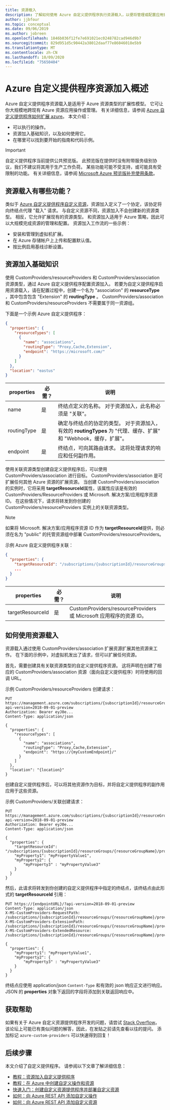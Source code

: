 ```yaml
---
title: 资源载入
description: 了解如何使用 Azure 自定义提供程序执行资源载入，以便将管理或配置应用到其他 Azure 资源类型。
author: jjbfour
ms.topic: conceptual
ms.date: 09/06/2019
ms.author: jobreen
ms.openlocfilehash: 1846b036f12fe7e691021ec0248782cad946d9b7
ms.sourcegitcommit: 829d951d5c90442a38012daaf77e86046018e5b9
ms.translationtype: MT
ms.contentlocale: zh-CN
ms.lasthandoff: 10/09/2020
ms.locfileid: "75650404"
---
```

# <a name="azure-custom-providers-resource-onboarding-overview"></a>Azure 自定义提供程序资源加入概述

Azure 自定义提供程序资源载入是适用于 Azure 资源类型的扩展性模型。 它可让你大规模地跨现有 Azure 资源应用操作或管理。 有关详细信息，请参阅 [Azure 自定义提供程序如何扩展 azure](overview.md)。 本文介绍：

- 可以执行的操作。
- 资源加入基础知识，以及如何使用它。
- 在哪里可以找到要开始的指南和代码示例。

> [!IMPORTANT]
> 自定义提供程序当前提供公共预览版。
> 此预览版在提供时没有附带服务级别协议，我们不建议将其用于生产工作负荷。 某些功能可能不受支持，或可能具有受限制的功能。
> 有关详细信息，请参阅 [Microsoft Azure 预览版补充使用条款](https://azure.microsoft.com/support/legal/preview-supplemental-terms/)。

## <a name="what-can-resource-onboarding-do"></a>资源载入有哪些功能？

类似于 [Azure 自定义提供程序自定义资源](./custom-providers-resources-endpoint-how-to.md)，资源加入定义了一个协定，该协定将向终结点代理 "载入" 请求。 与自定义资源不同，资源加入不会创建新的资源类型。 相反，它允许扩展现有的资源类型。 和资源加入适用于 Azure 策略，因此可以大规模完成资源的管理和配置。 资源加入工作流的一些示例：

- 安装和管理到虚拟机扩展。
- 在 Azure 存储帐户上上传和配置默认值。
- 按比例启用基线诊断设置。

## <a name="resource-onboarding-basics"></a>资源加入基础知识

使用 CustomProviders/resourceProviders 和 CustomProviders/association 资源类型，通过 Azure 自定义提供程序配置资源加入。 若要为自定义提供程序启用资源载入，请在配置过程中，创建一个名为 "association" 的 **resourceType** ，其中包含包含 "Extension" 的 **routingType** 。 CustomProviders/association 和 CustomProviders/resourceProviders 不需要属于同一资源组。

下面是一个示例 Azure 自定义提供程序：

```JSON
{
  "properties": {
    "resourceTypes": [
      {
        "name": "associations",
        "routingType": "Proxy,Cache,Extension",
        "endpoint": "https://microsoft.com/"
      }
    ]
  },
  "location": "eastus"
}
```

properties | 必需？ | 说明
---|---|---
name | 是 | 终结点定义的名称。 对于资源加入，此名称必须是 "关联"。
routingType | 是 | 确定与终结点的协定的类型。 对于资源加入，有效的 **routingTypes** 为 "代理、缓存、扩展" 和 "Webhook，缓存，扩展"。
endpoint | 是 | 终结点，可向其路由请求。 这将处理请求的响应和任何副作用。

使用关联资源类型创建自定义提供程序后，可以使用 CustomProviders/association 进行目标。 CustomProviders/association 是可扩展任何其他 Azure 资源的扩展资源。 当创建 CustomProviders/association 的实例时，它将采用 **targetResourceId**属性，该属性应该是有效的 CustomProviders/ResourceProviders 或 Microsoft. 解决方案/应用程序资源 ID。 在这些情况下，请求将转发到你创建的 CustomProviders/resourceProviders 实例上的关联资源类型。

> [!NOTE]
> 如果将 Microsoft. 解决方案/应用程序资源 ID 作为 **targetResourceId**提供，则必须在名为 "public" 的托管资源组中部署 CustomProviders/resourceProviders。

示例 Azure 自定义提供程序关联：

```JSON
{
  "properties": {
    "targetResourceId": "/subscriptions/{subscriptionId}/resourceGroups/{resourceGroupName}/providers/Microsoft.CustomProviders/resourceProviders/{resourceProviderName}",
    ...
  }
}
```

properties | 必需？ | 说明
---|---|---
targetResourceId | 是 | CustomProviders/resourceProviders 或 Microsoft 应用程序的资源 ID。

## <a name="how-to-use-resource-onboarding"></a>如何使用资源载入

资源载入通过使用 CustomProviders/association 扩展资源扩展其他资源来工作。 在下面的示例中，对虚拟机发出了请求，但可以扩展任何资源。

首先，需要创建具有关联资源类型的自定义提供程序资源。 这将声明在创建了相应的 CustomProviders/association 资源（面向自定义提供程序）时将使用的回调 URL。

示例 CustomProviders/resourceProviders 创建请求：

``` HTTP
PUT https://management.azure.com/subscriptions/{subscriptionId}/resourceGroups/{resourceGroupName}/providers/Microsoft.CustomProviders/resourceProviders/{resourceProviderName}?api-version=2018-09-01-preview
Authorization: Bearer eyJ0e...
Content-Type: application/json

{
  "properties": {
    "resourceTypes": [
      {
        "name": "associations",
        "routingType": "Proxy,Cache,Extension",
        "endpoint": "https://{myCustomEndpoint}/"
      }
    ]
  },
  "location": "{location}"
}
```

创建自定义提供程序后，可以将其他资源作为目标，并将自定义提供程序的副作用应用于这些资源。

示例 CustomProviders/关联创建请求：

``` HTTP
PUT https://management.azure.com/subscriptions/{subscriptionId}/resourceGroups/{resourceGroupName}/providers/Microsoft.Compute/virtualMachines/{virtualMachineName}/providers/Microsoft.CustomProviders/associations/{associationName}?api-version=2018-09-01-preview
Authorization: Bearer eyJ0e...
Content-Type: application/json

{
  "properties": {
    "targetResourceId": "/subscriptions/{subscriptionId}/resourceGroups/{resourceGroupName}/providers/Microsoft.CustomProviders/resourceProviders/{resourceProviderName}",
    "myProperty1": "myPropertyValue1",
    "myProperty2": {
        "myProperty3" : "myPropertyValue3"
    }
  }
}
```

然后，此请求将转发到你创建的自定义提供程序中指定的终结点，该终结点由此形式的 **targetResourceId** 引用：

``` HTTP
PUT https://{endpointURL}/?api-version=2018-09-01-preview
Content-Type: application/json
X-MS-CustomProviders-RequestPath: /subscriptions/{subscriptionId}/resourceGroups/{resourceGroupName}/providers/Microsoft.CustomProviders/resourceProviders/{resourceProviderName}/associations/{associationName}
X-MS-CustomProviders-ExtensionPath: /subscriptions/{subscriptionId}/resourceGroups/{resourceGroupName}/providers/Microsoft.Compute/virtualMachines/{virtualMachineName}/providers/Microsoft.CustomProviders/associations/{associationName}
X-MS-CustomProviders-ExtendedResource: /subscriptions/{subscriptionId}/resourceGroups/{resourceGroupName}/providers/Microsoft.Compute/virtualMachines/{virtualMachineName}

{
  "properties": {
    "myProperty1": "myPropertyValue1",
    "myProperty2": {
        "myProperty3" : "myPropertyValue3"
    }
  }
}
```

终结点应使用 application/json `Content-Type` 和有效的 json 响应正文进行响应。 JSON 的 **properties** 对象下返回的字段将添加到关联返回响应中。

## <a name="getting-help"></a>获取帮助

如果有关于 Azure 自定义资源提供程序开发的问题，请尝试 [Stack Overflow](https://stackoverflow.com/questions/tagged/azure-custom-providers)。 该论坛上可能已有类似问题的解答，因此，在发贴之前请先查看以往的提问。 添加标记 ```azure-custom-providers``` 可以快速得到回复！

## <a name="next-steps"></a>后续步骤

本文介绍了自定义提供程序。 请参阅以下文章了解详细信息：

- [教程：资源加入自定义提供程序](./tutorial-resource-onboarding.md)
- [教程：在 Azure 中创建自定义操作和资源](./tutorial-get-started-with-custom-providers.md)
- [快速入门：创建自定义资源提供程序并部署自定义资源](./create-custom-provider.md)
- [如何：向 Azure REST API 添加自定义操作](./custom-providers-action-endpoint-how-to.md)
- [如何：向 Azure REST API 添加自定义资源](./custom-providers-resources-endpoint-how-to.md)

